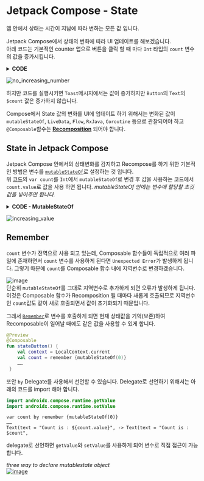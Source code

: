 # Jetpack Compose - State 
앱 안에서 상태는 시간이 지남에 따라 변하는 모든 값 입니다. 

Jetpack Compose에서 상태의 변화에 따라 UI 업테이트를 해보겠습니다. <br>
아래 코드는 기본적인 counter 앱으로 버튼을 클릭 할 때 마다 `Int` 타입의 `count` 변수의 값을 증가시킵니다. 

<details id="dt1">
  <summary> <b>CODE</b> </summary>
  
```kotlin 
  class ComposeStateActivity : ComponentActivity() {
    override fun onCreate(savedInstanceState: Bundle?) {
        super.onCreate(savedInstanceState)
        setContent {
            JetpackComposeFundamentalsTheme {
                Column(
                    modifier = Modifier.fillMaxSize(),
                    verticalArrangement = Arrangement.Center,
                    horizontalAlignment = Alignment.CenterHorizontally
                ) {
                    stateButton()
                }
            }
        }
    }
}

var count = 0

@Preview
@Composable
fun stateButton() {
    val context = LocalContext.current
    Button(onClick = {
        count += 1
        Toast.makeText(context, "Count is : $count", Toast.LENGTH_LONG).show()
    },
        contentPadding = PaddingValues(16.dp),
        border = BorderStroke(3.dp, Color.Black),
        colors = ButtonDefaults.textButtonColors(
            backgroundColor = Color.DarkGray,
            contentColor = Color.White
        )
    ) {
        Text(text = "Count is : $count",
            style = MaterialTheme.typography.h3,
            modifier = Modifier.padding(5.dp)
        )

    }
}
```  
</details>

![no_increasing_number](https://user-images.githubusercontent.com/55622345/173469732-43ebe380-1b02-4841-824e-6bf3e385d429.png)

하지만 코드를 실행시키면 `Toast`메시지에서는 값이 증가하지만 `Button`의 `Text`의 `$count` 값은 증가하지 않습니다. 

Compose에서 State 값의 변화를 UI에 업데이트 하기 위해서는 변화된 값이 `mutableStateOf`, `LiveData`, `Flow`, `RxJava`, `Coroutine` 등으로 관찰되어야 하고 
`@Composable`함수는 [**Recomposition**](https://developer.android.com/jetpack/compose/mental-model#recomposition) 되어야 합니다. 

## State in Jetpack Compose

Jetpack Compose 안에서의 상태변화를 감지하고 Recompose를 하기 위한 기본적인 방법은 변수를 [`mutableStateOf`](https://developer.android.com/reference/kotlin/androidx/compose/runtime/package-summary#mutableStateOf(kotlin.Any,androidx.compose.runtime.SnapshotMutationPolicy))로 설정하는 것 입니다. <br>
위 [코드](#user-content-dt1)의 `var count`를 `Int`에서 `mutableStateOf`로 변경 후 값을 사용하는 코드에서 `count.value`로 값을 사용 하면 됩니다. 
*mutableStateOf 안에는 변수에 할당할 초깃값을 넣어주면 됩니다.*
<details id="dt2">
  <summary> <b>CODE - MutableStateOf</b> </summary>
  
```kotlin 
var count = mutableStateOf(0)

@Preview
@Composable
fun stateButton() {
    val context = LocalContext.current
    Button(onClick = {
        count.value = count.value + 1
        Toast.makeText(context, "Count is : ${count.value}", Toast.LENGTH_LONG).show()
    },
        contentPadding = PaddingValues(16.dp),
        border = BorderStroke(3.dp, Color.Black),
        colors = ButtonDefaults.textButtonColors(
            backgroundColor = Color.DarkGray,
            contentColor = Color.White
        )
    ) {
        Text(text = "Count is : ${count.value}",
            style = MaterialTheme.typography.h3,
            modifier = Modifier.padding(5.dp)
        )

    }
}
```  
</details>

![increasing_value](https://user-images.githubusercontent.com/55622345/173471670-dc46849d-3a4c-4416-9327-46422287d347.png)


## Remember 
`count` 변수가 전역으로 사용 되고 있는데, Composable 함수들이 독립적으로 여러 파일에 존재하면서 `count` 변수를 사용하게 된다면 `Unexpected Error`가 발생하게 됩니다. 그렇기 때문에 `count`를 Composable 함수 내에 지역변수로 변경하겠습니다. 

![image](https://user-images.githubusercontent.com/55622345/173473002-ff43f570-b108-4849-92dc-30a813732038.png) <br>
단순히 `mutableStateOf`를 그대로 지역변수로 추가하게 되면 오류가 발생하게 됩니다. 
이것은 Composable 함수가 Recomposition 될 때마다 새롭게 호출되므로 지역변수인 `count`값도 같이 새로 호출되면서 값이 초기화되기 때문입니다. 

그래서 [`Remember`](https://developer.android.com/reference/kotlin/androidx/compose/runtime/package-summary#remember(kotlin.Function0))로 변수를 호출하게 되면 현재 상태값을 기억(보존)하여 Recomposable이 일어날 때에도 같은 값을 사용할 수 있게 합니다. 

```kotlin 
@Preview
@Composable
fun stateButton() {
    val context = LocalContext.current
    val count = remember {mutableStateOf(0)}
    ……
 }   
```

또안 `by` Delegate를 사용해서 선언할 수 있습니다. Delegate로 선언하기 위해서는 아래의 코드를 import 해야 합니다. 
```kotlin
import androidx.compose.runtime.getValue
import androidx.compose.runtime.setValue
```
```koltin
var count by remember {mutableStateOf(0)}
……
Text(text = "Count is : ${count.value}", -> Text(text = "Count is : $count",
```
delegate로 선언하면 `getValue`와 `setValue`를 사용하게 되어 변수로 직접 접근이 가능합니다. 




*three way to declare mutablestate object* <br>
[![image](https://user-images.githubusercontent.com/55622345/173713529-662cbe12-fe63-4101-88d4-150210cbc806.png)
](https://developer.android.com/jetpack/compose/state#state-in-composables)
